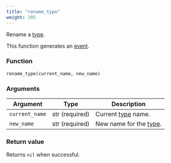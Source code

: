```yaml
---
title: "rename_type"
weight: 205
---
```


Rename a [type](../../data-types/type).

This function generates an [event](../../overview/events).

### Function

`rename_type(current_name, new_name)`

### Arguments

Argument | Type | Description
-------- | ---- | -----------
`current_name` | str (required) | Current [type](../../data-types/type) name.
`new_name` | str (required) | New name for the [type](../../data-types/type).

### Return value

Returns `nil` when successful.
